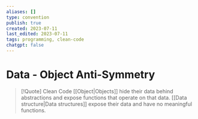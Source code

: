 ```yaml
---
aliases: []
type: convention
publish: true
created: 2023-07-11
last_edited: 2023-07-11
tags: programming, clean-code
chatgpt: false
---
```

# Data - Object Anti-Symmetry

> [!Quote] Clean Code
> [[Object|Objects]] hide their data behind abstractions and expose functions that operate on that data. [[Data structure|Data structures]] expose their data and have no meaningful functions.
